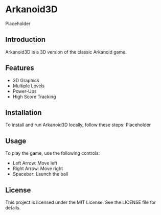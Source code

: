 # Arkanoid3D
Placeholder

## Introduction
Arkanoid3D is a 3D version of the classic Arkanoid game.

## Features
- 3D Graphics
- Multiple Levels
- Power-Ups
- High Score Tracking

## Installation
To install and run Arkanoid3D locally, follow these steps:
Placeholder

## Usage
To play the game, use the following controls:

- Left Arrow: Move left
- Right Arrow: Move right
- Spacebar: Launch the ball

## License
This project is licensed under the MIT License. See the LICENSE file for details.

